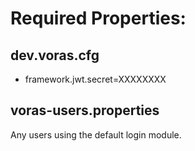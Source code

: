 # Required Properties:

## dev.voras.cfg

- framework.jwt.secret=XXXXXXXX

## voras-users.properties

Any users using the default login module.